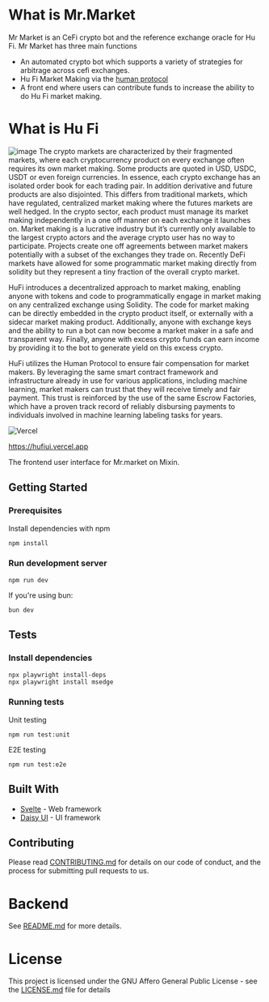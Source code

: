 # What is Mr.Market

Mr Market is an CeFi crypto bot and the reference exchange oracle for Hu Fi. Mr Market has three main functions

- An automated crypto bot which supports a variety of strategies for arbitrage across cefi exchanges.
- Hu Fi Market Making via the [human protocol](https://github.com/humanprotocol/human-protocol)
- A front end where users can contribute funds to increase the ability to do Hu Fi market making.

# What is Hu Fi

![image](https://github.com/Hu-Fi/Mr.Market/assets/806363/c7eb68bf-1bce-43b6-88d1-1acea610f505)
The crypto markets are characterized by their fragmented markets, where each cryptocurrency product on every exchange often requires its own market making. Some products are quoted in USD, USDC, USDT or even foreign currencies. In essence, each crypto exchange has an isolated order book for each trading pair. In addition derivative and future products are also disjointed.  This differs from traditional markets, which have regulated, centralized market making where the futures markets are well hedged. In the crypto sector, each product must manage its market making independently in a one off manner on each exchange it launches on.  Market making is a lucrative industry but it’s currently only available to the largest crypto actors and the average crypto user has no way to participate. Projects create one off agreements between market makers potentially with a subset of the exchanges they trade on. Recently DeFi markets have allowed for some programmatic market making directly from solidity but they represent a tiny fraction of the overall crypto market.

HuFi introduces a decentralized approach to market making, enabling anyone with tokens and code to programmatically engage in market making on any centralized exchange using Solidity. The code for market making can be directly embedded in the crypto product itself, or externally with a sidecar market making product. Additionally, anyone with exchange keys and the ability to run a bot can now become a market maker in a safe and transparent way. Finally, anyone with excess crypto funds can earn income by providing it to the bot to generate yield on this excess crypto. 

HuFi utilizes the Human Protocol to ensure fair compensation for market makers. By leveraging the same smart contract framework and infrastructure already in use for various applications, including machine learning, market makers can trust that they will receive timely and fair payment. This trust is reinforced by the use of the same Escrow Factories, which have a proven track record of reliably disbursing payments to individuals involved in machine learning labeling tasks for years.

![Vercel](https://therealsujitk-vercel-badge.vercel.app/?app=hufiui)

https://hufiui.vercel.app

The frontend user interface for Mr.market on Mixin.

## Getting Started

### Prerequisites

Install dependencies with npm

```
npm install
```

### Run development server

```
npm run dev
```

If you're using bun:

```
bun dev
```

## Tests

### Install dependencies

```
npx playwright install-deps
npx playwright install msedge
```

### Running tests

Unit testing
```
npm run test:unit
```

E2E testing

```
npm run test:e2e
```

## Built With

* [Svelte](https://svelte.dev/) - Web framework
* [Daisy UI](https://daisyui.com/) - UI framework

## Contributing

Please read [CONTRIBUTING.md]() for details on our code of conduct, and the process for submitting pull requests to us.

# Backend

See [README.md](server/README.md) for more details.

# License

This project is licensed under the GNU Affero General Public License - see the [LICENSE.md](LICENSE) file for details
